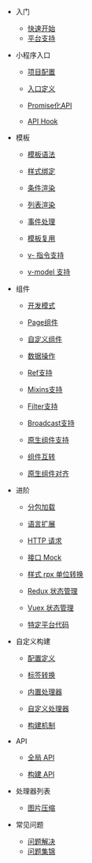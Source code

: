 * 入门

    * [快速开始](intro/quickStart.md)
    * [平台支持](intro/compare.md)

* 小程序入口

    * [项目配置](app/project.md)

    * [入口定义](app/entry.md)

    * [Promise化API](app/promise.md)

    * [API Hook](app/intercept.md)

* 模板

    * [模板语法](template/syntax.md)

    * [样式绑定](template/styleBinding.md)

    * [条件渲染](template/condition.md)

    * [列表渲染](template/for.md)

    * [事件处理](template/event.md)

    * [模板复用](template/use.md)

    * [v- 指令支持](template/vueSyntax.md)

    * [v-model 支持](template/v-model.md)

* 组件

    * [开发模式](component/sfc.md)

    * [Page组件](component/page.md)

    * [自定义组件](component/component.md)

    * [数据操作](component/setData.md)

    * [Ref支持](component/ref.md)

    * [Mixins支持](component/mixins.md)

    * [Filter支持](component/filter.md)

    * [Broadcast支持](component/broadcast.md)

    * [原生组件支持](component/nativeSupport.md)

    * [组件互转](component/transform.md)

    * [原生组件对齐](component/nativeComponent.md)

* 进阶

    * [分包加载](advance/subPackages.md)

    * [语言扩展](advance/language.md)

    * [HTTP 请求](advance/http.md)

    * [接口 Mock](advance/mock.md)

    * [样式 rpx 单位转换](advance/rpx.md)

    * [Redux 状态管理](advance/redux.md)

    * [Vuex 状态管理](advance/vuex.md)

    * [特定平台代码](advance/platformSpecCode.md)

* 自定义构建

    * [配置定义](build/index.md)

    * [标签转换](build/transformTag.md)

    * [内置处理器](build/processors.md)

    * [自定义处理器](build/plugin.md)

    * [构建机制](build/implementation.md)

* API

    * [全局 API](api/global.md)

    * [构建 API](api/build.md)

* 处理器列表

    * [图片压缩](plugins/imgCompress.md)

* 常见问题

    * [问题解决](questions/index.md)
    * [问题集锦](questions/problems.md)
